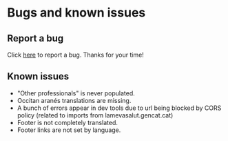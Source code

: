 # Bugs and known issues

## Report a bug

Click [here](https://form.jotform.com/wombatepiclandingstudio/lmsp-bug-en) to report a bug. Thanks for your time!

## Known issues

- "Other professionals" is never populated.
- Occitan aranés translations are missing.
- A bunch of errors appear in dev tools due to url being blocked by CORS policy (related to imports from lamevasalut.gencat.cat)
- Footer is not completely translated.
- Footer links are not set by language.